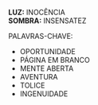 **LUZ:** INOCÊNCIA  
**SOMBRA:** INSENSATEZ

PALAVRAS-CHAVE:
- OPORTUNIDADE
- PÁGINA EM BRANCO
- MENTE ABERTA
- AVENTURA
- TOLICE
- INGENUIDADE